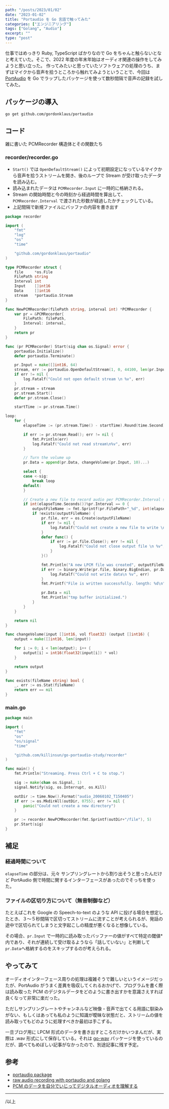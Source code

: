 ```yaml
---
path: "/posts/2023/01/02"
date: "2023-01-02"
title: "Portaudio を Go 言語で触ってみた"
categories: ["エンジニアリング"]
tags: ["Golang", "Audio"]
excerpt: ""
type: "post"
---
```


仕事ではめっきり Ruby, TypeScript ばかりなので Go をちゃんと触らないとなと考えていた。そこで、2022 年度の年末年始はオーディオ関連の操作をしてみようと思い立った。
作ってみたいと思っていたソフトウェアの処理のうち、まずはマイクから音声を拾うところから触れてみようということで、今回は
[PortAudio](http://www.portaudio.com) を Go でラップしたパッケージを使って数秒間隔で音声の記録を試してみた。

## パッケージの導入

```bash
go get github.com/gordonklaus/portaudio
```

## コード

雑に書いた PCMRecorder 構造体とその関数たち

### recorder/recorder.go

- `Start()` では `OpenDefaultStream()` によって初期設定になっているマイクから音声を拾うストリームを開き、後のループで Stream が受け取ったデータを読み込む。
- 読み込まれたデータは `PCMRecorder.Input` に一時的に格納される。
- Stream の開始時間と今の時刻から経過時間を算出して、 `PCMRecorder.Interval` で渡された秒数が経過したかチェックしている。
- 上記間隔で新規ファイルにバッファの内容を書き出す

```go
package recorder

import (
	"fmt"
	"log"
	"os"
	"time"

	"github.com/gordonklaus/portaudio"
)

type PCMRecorder struct {
	file     *os.File
	FilePath string
	Interval int
	Input    []int16
	Data     []int16
	stream   *portaudio.Stream
}

func NewPCMRecorder(filePath string, interval int) *PCMRecorder {
	var pr = &PCMRecorder{
		FilePath: filePath,
		Interval: interval,
	}
	return pr
}

func (pr PCMRecorder) Start(sig chan os.Signal) error {
	portaudio.Initialize()
	defer portaudio.Terminate()

	pr.Input = make([]int16, 64)
	stream, err := portaudio.OpenDefaultStream(1, 0, 44100, len(pr.Input), pr.Input)
	if err != nil {
		log.Fatalf("Could not open default stream \n %v", err)
	}
	pr.stream = stream
	pr.stream.Start()
	defer pr.stream.Close()

	startTime := pr.stream.Time()

loop:
	for {
		elapseTime := (pr.stream.Time() - startTime).Round(time.Second)

		if err := pr.stream.Read(); err != nil {
			fmt.Println(err)
			log.Fatalf("Could not read stream\n%v", err)
		}

		// Turn the volume up
		pr.Data = append(pr.Data, changeVolume(pr.Input, 10)...)

		select {
		case <-sig:
			break loop
		default:
		}

		// Create a new file to record audio per PCMRecorder.Interval seconds.
		if int(elapseTime.Seconds())%pr.Interval == 0 {
			outputFileName := fmt.Sprintf(pr.FilePath+"_%d", int(elapseTime.Seconds()))
			if !exists(outputFileName) {
				pr.file, err = os.Create(outputFileName)
				if err != nil {
					log.Fatalf("Could not create a new file to write \n %v", err)
				}
				defer func() {
					if err := pr.file.Close(); err != nil {
						log.Fatalf("Could not close output file \n %v", err)
					}
				}()

				fmt.Println("A new LPCM file was created", outputFileName, elapseTime)
				if err := binary.Write(pr.file, binary.BigEndian, pr.Data); err != nil {
					log.Fatalf("Could not write data\n %v", err)
				}
				fmt.Printf("File is written successfully. length: %d\n", len(pr.Data))

				pr.Data = nil
				fmt.Println("tmp buffer initialized.")
			}
		}
	}

	return nil
}

func changeVolume(input []int16, vol float32) (output []int16) {
	output = make([]int16, len(input))

	for i := 0; i < len(output); i++ {
		output[i] = int16(float32(input[i]) * vol)
	}

	return output
}

func exists(fileName string) bool {
	_, err := os.Stat(fileName)
	return err == nil
}
```

### main.go

```go
package main

import (
	"fmt"
	"os"
	"os/signal"
	"time"

	"github.com/killinsun/go-portaudio-study/recorder"
)

func main() {
	fmt.Println("Streaming. Press Ctrl + C to stop.")

	sig := make(chan os.Signal, 1)
	signal.Notify(sig, os.Interrupt, os.Kill)

	outDir := time.Now().Format("audio_20060102_T150405")
	if err := os.MkdirAll(outDir, 0755); err != nil {
		panic("Could not create a new directory")
	}

	pr := recorder.NewPCMRecorder(fmt.Sprintf(outDir+"/file"), 5)
	pr.Start(sig)
}
```

## 補足

### 経過時間について

`elapseTime` の部分は、元々 サンプリングレートから割り出そうと思ったんだけど PortAudio 側で時間に関するインターフェースがあったのでそっちを使った。

### ファイルの区切り方について（無音制御など）

たとえばこれを Google の Speech-to-text のような API に投げる場合を想定したとき、３〜５秒間隔で区切ってストリームに流すことが考えられるが、発話の途中で区切られてしまうと文字起こしの精度が悪くなると想像している。

その場合、`pr.Input` で一時的に読み取ったバッファーの値がすべて特定の閾値\*内であり、それが連続して受け取るようなら「話していない」と判断して `pr.Data`へ格納するのをスキップするのが考えられる。

## やってみて

オーディオインターフェース周りの処理は複雑そうで難しいというイメージだったが、PortAudio がうまく差異を吸収してくれるおかげで、プログラムを書く際は読み取った PCM のデジタルデータをどのように書き出すかを意識さえすれば良くなって非常に楽だった。

ただしサンプリングレートやチャンネルなど映像・音声で出てくる用語に馴染みがない、もしくはあっても私のように知識が曖昧な状態だと、ストリームの値を読み取ってもどのように処理すべきか最初は手こずる。

一旦ブログ用に LPCM 形式のデータを書き出すところだけかいつまんだが、実際は .wav 形式にして保存している。それは [go-wav](https://github.com/youpy/go-wav) パッケージを使っているのだが、調べてもめぼしい記事がなかったので、別途記事に残す予定。

## 参考

- [portaudio package](https://pkg.go.dev/github.com/gordonklaus/portaudio#section-readme)
- [raw audio recording with portaudio and golang](https://gist.github.com/suapapa/d598d99360497252433af430902bb49e)
- [PCM のデータを自分でいじってデジタルオーディオを理解する](https://embedded.hatenadiary.org/entry/20151004/p1)

---

/以上
